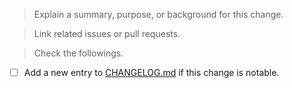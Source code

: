 > Explain a summary, purpose, or background for this change.

<!-- E.g This change aims to fix... -->

> Link related issues or pull requests.

<!-- E.g. Fix #123, Related to #456, or None etc. -->

> Check the followings.

- [ ] Add a new entry to [CHANGELOG.md](https://github.com/sider/runners/blob/master/CHANGELOG.md) if this change is notable.
